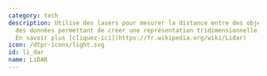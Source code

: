 ```yaml
---
category: tech
description: Utilise des lasers pour mesurer la distance entre des objets et recueillir
  des données permettant de créer une représentation tridimensionnelle de l'objet.
  En savoir plus [cliquez-ici](https://fr.wikipedia.org/wiki/Lidar)
icon: /dtpr-icons/light.svg
id: li_dar
name: LiDAR
---
```


